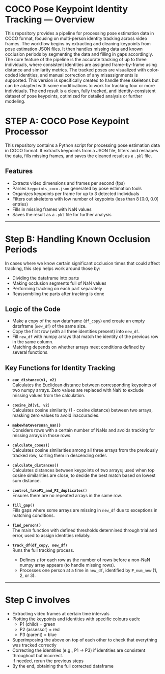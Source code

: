 
# COCO Pose Keypoint Identity Tracking — Overview

This repository provides a pipeline for processing pose estimation data in COCO format, focusing on multi-person identity tracking across video frames. The workflow begins by extracting and cleaning keypoints from pose estimation JSON files. It then handles missing data and known occlusion periods by segmenting the data and filling in gaps accordingly. The core feature of the pipeline is the accurate tracking of up to three individuals, where consistent identities are assigned frame-by-frame using distance and similarity metrics. The tracked poses are visualized with color-coded identities, and manual correction of any misassignments is supported. This version is specifically created to handle three skeletons but can be adapted with some modifications to work for tracking four or more individuals. The end result is a clean, fully tracked, and identity-consistent dataset of pose keypoints, optimized for detailed analysis or further modeling.


# STEP A: COCO Pose Keypoint Processor

This repository contains a Python script for processing pose estimation data in COCO format. It extracts keypoints from a JSON file, filters and reshapes the data, fills missing frames, and saves the cleaned result as a `.pkl` file.

## Features

- Extracts video dimensions and frames per second (fps)
- Parses `keypoints_coco.json` generated by pose estimation tools
- Organizes keypoints per frame for up to 3 detected individuals
- Filters out skeletons with low number of keypoints (less than 8 [0.0, 0.0] entries)
- Fills in missing frames with NaN values
- Saves the result as a `.pkl` file for further analysis

---

# Step B: Handling Known Occlusion Periods

In cases where we know certain significant occlusion times that could affect tracking, this step helps work around those by:

- Dividing the dataframe into parts
- Making occlusion segments full of NaN values
- Performing tracking on each part separately
- Reassembling the parts after tracking is done


## Logic of the Code

- Make a copy of the raw dataframe (`df_copy`) and create an empty dataframe (`new_df`) of the same size.
- Copy the first row (with all three identities present) into `new_df`.
- Fill `new_df` with numpy arrays that match the identity of the previous row in the same column.
- Matching depends on whether arrays meet conditions defined by several functions.



## Key Functions for Identity Tracking

- **`euc_distance(v1, v2)`**  
  Calculates the Euclidean distance between corresponding keypoints of two numpy arrays. Zero values are replaced with NaN to exclude missing values from the calculation.

- **`cosine_2d(v1, v2)`**  
  Calculates cosine similarity (1 - cosine distance) between two arrays, masking zero values to avoid inaccuracies.

- **`makewhateversnan_nan()`**  
  Considers rows with a certain number of NaNs and avoids tracking for missing arrays in those rows.

- **`calculate_coses()`**  
  Calculates cosine similarities among all three arrays from the previously tracked row, sorting them in descending order.

- **`calculate_distances()`**  
  Calculates distances between keypoints of two arrays; used when top cosine similarities are close, to decide the best match based on lowest sum distance.

- **`control_fakeP1_and_P2_duplicates()`**  
  Ensures there are no repeated arrays in the same row.

- **`fill_gap()`**  
  Fills gaps where some arrays are missing in `new_df` due to exceptions in matching conditions.

- **`find_person()`**  
  The main function with defined thresholds determined through trial and error, used to assign identities reliably.

- **`track_df(df_copy, new_df)`**  
  Runs the full tracking process.  
  - Defines `z` for each row as the number of rows before a non-NaN numpy array appears (to handle missing rows).  
  - Processes one person at a time in `new_df`, identified by `P_num_new` (1, 2, or 3).
 
---

# Step C involves

- Extracting video frames at certain time intervals  
- Plotting the keypoints and identities with specific colours each:  
  - P1 (child) = green  
  - P2 (assessor) = red  
  - P3 (parent) = blue  
- Superimposing the above on top of each other to check that everything was tracked correctly  
- Correcting the identities (e.g., P1 → P3) if identities are consistent throughout but incorrect.  
  If needed, rerun the previous steps  
- By the end, obtaining the full corrected dataframe  

